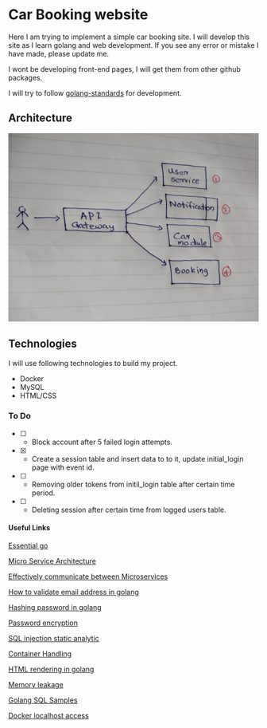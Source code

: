 # Car Booking website

Here I am trying to implement a simple car booking site. I will develop this site as I learn golang and web development. If you see any error or mistake I have made, please update me.

I wont be developing front-end pages, I will get them from other github packages.

I will try to follow [golang-standards](https://github.com/golang-standards/project-layout) for development.

## Architecture

![Basic architecture](documents/Architecture.jpeg)

## Technologies

I will use following technologies to build my project.

* Docker
* MySQL
* HTML/CSS

### To Do

- [ ] - Block account after 5 failed login attempts.
- [X] - Create a session table and insert data to to it, update initial_login page with event id.
- [ ] - Removing older tokens from initil_login table after certain time period.
- [ ] - Deleting session after certain time from logged users table.

#### Useful Links

[Essential go](https://www.programming-books.io/essential/go/)

[Micro Service Architecture](https://www.oreilly.com/library/view/software-architecture-patterns/9781491971437/ch04.html#idp1166176)

[Effectively communicate between Microservices](https://itnext.io/effectively-communicate-between-microservices-de7252ba2f3c)

[How to validate email address in golang](https://www.socketloop.com/tutorials/golang-validate-email-address-with-regular-expression)

[Hashing password in golang](https://medium.com/@jcox250/password-hash-salt-using-golang-b041dc94cb72)

[Password encryption](https://www.sohamkamani.com/blog/2017/01/01/web-security-password-storage/)

[SQL injection static analytic](https://github.com/stripe/safesql)

[Container Handling](https://medium.com/hackernoon/monitoring-containerized-microservices-with-a-centralized-logging-architecture-ba6771c1971a)

[HTML rendering in golang](https://stackoverflow.com/questions/57192773/how-to-use-html-with-golang/57195826)

[Memory leakage](https://medium.com/free-code-camp/how-i-investigated-memory-leaks-in-go-using-pprof-on-a-large-codebase-4bec4325e192)

[Golang SQL Samples](https://github.com/go-sql-driver/mysql/wiki/Examples)

[Docker localhost access](https://forums.docker.com/t/problems-with-docker-compose-sharing-port-on-local-machine/74795/4)
